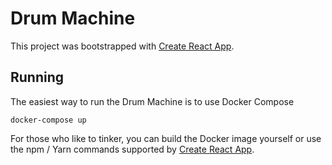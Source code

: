 # Drum Machine

This project was bootstrapped with [Create React App](https://github.com/facebook/create-react-app).

## Running

The easiest way to run the Drum Machine is to use Docker Compose

`docker-compose up`

For those who like to tinker, you can build the Docker image yourself or use the npm / Yarn commands supported by [Create React App](https://github.com/facebook/create-react-app).